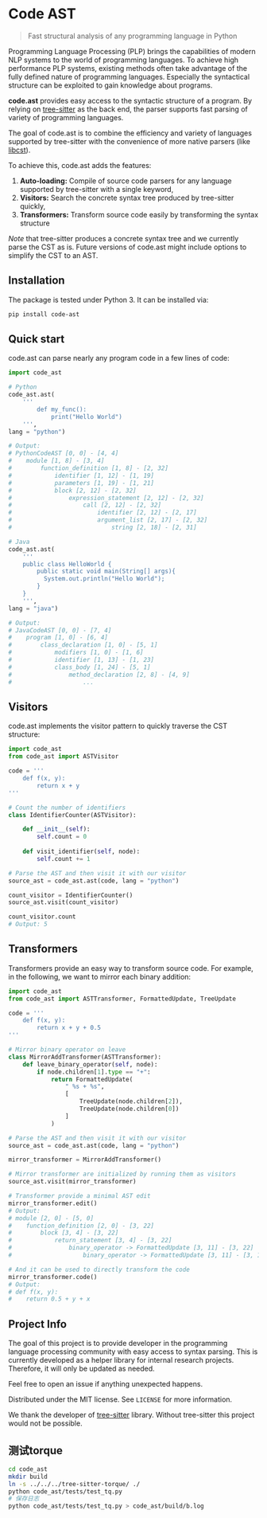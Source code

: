# Code AST
> Fast structural analysis of any programming language in Python

Programming Language Processing (PLP) brings the capabilities of modern NLP systems to the world of programming languages. 
To achieve high performance PLP systems, existing methods often take advantage of the fully defined nature of programming languages. Especially the syntactical structure can be exploited to gain knowledge about programs.

**code.ast** provides easy access to the syntactic structure of a program. By relying on [tree-sitter](https://github.com/tree-sitter) as the back end, the parser supports fast parsing of variety of programming languages. 

The goal of code.ast is to combine the efficiency and variety of languages supported by tree-sitter with the convenience of more native parsers (like [libcst](https://github.com/Instagram/LibCST)). 

To achieve this, code.ast adds the features:
1. **Auto-loading:** Compile of source code parsers for any language supported by tree-sitter with a single keyword,
2. **Visitors:** Search the concrete syntax tree produced by tree-sitter quickly,
3. **Transformers:** Transform source code easily by transforming the syntax structure

*Note* that tree-sitter produces a concrete syntax tree and we currently parse
the CST as is. Future versions of code.ast might include options to simplify the CST
to an AST.

## Installation
The package is tested under Python 3. It can be installed via:
```bash
pip install code-ast
```

## Quick start
code.ast can parse nearly any program code in a few lines of code:
```python
import code_ast

# Python
code_ast.ast(
    '''
        def my_func():
            print("Hello World")
    ''',
lang = "python")

# Output:
# PythonCodeAST [0, 0] - [4, 4]
#    module [1, 8] - [3, 4]
#        function_definition [1, 8] - [2, 32]
#            identifier [1, 12] - [1, 19]
#            parameters [1, 19] - [1, 21]
#            block [2, 12] - [2, 32]
#                expression_statement [2, 12] - [2, 32]
#                    call [2, 12] - [2, 32]
#                        identifier [2, 12] - [2, 17]
#                        argument_list [2, 17] - [2, 32]
#                            string [2, 18] - [2, 31]

# Java
code_ast.ast(
    '''
    public class HelloWorld {
        public static void main(String[] args){
          System.out.println("Hello World");
        }
    }
    ''',
lang = "java")

# Output: 
# JavaCodeAST [0, 0] - [7, 4]
#    program [1, 0] - [6, 4]
#        class_declaration [1, 0] - [5, 1]
#            modifiers [1, 0] - [1, 6]
#            identifier [1, 13] - [1, 23]
#            class_body [1, 24] - [5, 1]
#                method_declaration [2, 8] - [4, 9]
#                    ...


```

## Visitors
code.ast implements the visitor pattern to quickly traverse the CST structure:
```python
import code_ast
from code_ast import ASTVisitor

code = '''
    def f(x, y):
        return x + y
'''

# Count the number of identifiers
class IdentifierCounter(ASTVisitor):

    def __init__(self):
        self.count = 0
    
    def visit_identifier(self, node):
        self.count += 1

# Parse the AST and then visit it with our visitor
source_ast = code_ast.ast(code, lang = "python")

count_visitor = IdentifierCounter()
source_ast.visit(count_visitor)

count_visitor.count
# Output: 5

```

## Transformers
Transformers provide an easy way to transform source code. For example, in the following, we want to mirror each binary addition:
```python
import code_ast
from code_ast import ASTTransformer, FormattedUpdate, TreeUpdate

code = '''
    def f(x, y):
        return x + y + 0.5
'''

# Mirror binary operator on leave
class MirrorAddTransformer(ASTTransformer):
    def leave_binary_operator(self, node):
        if node.children[1].type == "+":
            return FormattedUpdate(
                " %s + %s",
                [
                    TreeUpdate(node.children[2]),
                    TreeUpdate(node.children[0])
                ]
            )

# Parse the AST and then visit it with our visitor
source_ast = code_ast.ast(code, lang = "python")

mirror_transformer = MirrorAddTransformer()

# Mirror transformer are initialized by running them as visitors
source_ast.visit(mirror_transformer)

# Transformer provide a minimal AST edit
mirror_transformer.edit()
# Output: 
# module [2, 0] - [5, 0]
#    function_definition [2, 0] - [3, 22]
#        block [3, 4] - [3, 22]
#            return_statement [3, 4] - [3, 22]
#                binary_operator -> FormattedUpdate [3, 11] - [3, 22]
#                    binary_operator -> FormattedUpdate [3, 11] - [3, 16]

# And it can be used to directly transform the code
mirror_transformer.code()
# Output:
# def f(x, y):
#    return 0.5 + y + x

```

## Project Info
The goal of this project is to provide developer in the
programming language processing community with easy
access to syntax parsing. This is currently developed as a helper library for internal research projects. Therefore, it will only be updated
as needed.

Feel free to open an issue if anything unexpected
happens. 

Distributed under the MIT license. See ``LICENSE`` for more information.

We thank the developer of [tree-sitter](https://tree-sitter.github.io/tree-sitter/) library. Without tree-sitter this project would not be possible. 


## 测试torque

```bash
cd code_ast
mkdir build
ln -s ../../../tree-sitter-torque/ ./
python code_ast/tests/test_tq.py
# 保存日志
python code_ast/tests/test_tq.py > code_ast/build/b.log
```